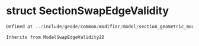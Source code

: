 # struct SectionSwapEdgeValidity

```cpp
Defined at ../include/geode/common/modifier/model/section_geometric_modifier_simulation.h#33
```

```cpp
Inherits from ModelSwapEdgeValidity2D
```




